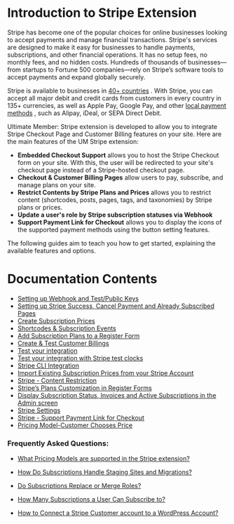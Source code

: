 ---
---
# Introduction to Stripe Extension
 Stripe has become one of the popular choices for online businesses looking to accept payments and manage financial transactions. Stripe's services are designed to make it easy for businesses to handle payments, subscriptions, and other financial operations. It has no setup fees, no monthly fees, and no hidden costs. Hundreds of thousands of businesses—from startups to Fortune 500 companies—rely on Stripe’s software tools to accept payments and expand globally securely.

 Stripe is available to businesses in  [40+ countries](https://stripe.com/global) . With Stripe, you can accept all major debit and credit cards from customers in every country in 135+ currencies, as well as Apple Pay, Google Pay, and other  [local payment methods](https://stripe.com/en-US/payments/payment-methods-guide#payment-method-fact-sheets) , such as Alipay, iDeal, or SEPA Direct Debit.

 Ultimate Member: Stripe extension is developed to allow you to integrate Stripe Checkout Page and Customer Billing features on your site. Here are the main features of the UM Stripe extension:

- <strong>Embedded Checkout Support</strong> allows you to host the Stripe Checkout form on your site. With this, the user will be redirected to your site's checkout page instead of a Stripe-hosted checkout page.
- <strong>Checkout &amp; Customer Billing Pages</strong> allow users to pay, subscribe, and manage plans on your site.
- <strong>Restrict Contents by Stripe Plans and Prices</strong> allows you to restrict content (shortcodes, posts, pages, tags, and taxonomies) by Stripe plans or prices.
- <strong>Update a user's role by Stripe subscription statuses via Webhook</strong>
- <strong>Support Payment Link for Checkout</strong> allows you to display the icons of the supported payment methods using the button setting features.

 The following guides aim to teach you how to get started, explaining the available features and options.

<strong>Documentation Contents</strong>
=======================================

- [Setting up Webhook and Test/Public Keys](/docs-v3/um-stripe/article/1607-stripe-setting-up-webhook-and-test-public-keys)
- [Setting up Stripe Success, Cancel Payment and Already Subscribed Pages](/docs-v3/um-stripe/article/1609-stripe---setting-up-stripe-success-and-cancel-payment-pages)
- [Create Subscription Prices](/docs-v3/um-stripe/article/1617-create-subscription-prices)
- [Shortcodes &amp; Subscription Events](/docs-v3/um-stripe/article/1616-stripe-shortcodes-reference)
- [Add Subscription Plans to a Register Form](/docs-v3/um-stripe/article/1634-stripe---add-subscription-plans-to-a-registeration-form)
- [Create &amp; Test Customer Billings](/docs-v3/um-stripe/article/1611-stripe---create-test-customer-billings)
- [Test your integration](/docs-v3/um-stripe/article/1610-stripe---test-your-integration)
- [Test your integration with Stripe test clocks](/docs-v3/um-stripe/article/1803-test-your-integration-with-stripe-test-clocks)
- [Stripe CLI Integration](/docs-v3/um-stripe/article/1864-stripe-cli-integration)
- [Import Existing Subscription Prices from your Stripe Account](/docs-v3/um-stripe/article/1846-import-existing-subscription-prices-from-your-stripe-account)
- [Stripe - Content Restriction](/docs-v3/um-stripe/article/1805-stripe-content-restriction)
- [Stripe’s Plans Customization in Register Forms](/docs-v3/um-stripe/article/1859-stripe-s-plans-customization-in-register-forms)
- [Display Subscription Status, Invoices and Active Subscriptions in the Admin screen](/docs-v3/um-stripe/article/1865-display-subscription-status-invoices-and-active-subscriptions-in-the-admin-screen)
- [Stripe Settings](/docs-v3/um-stripe/article/1886-stripe-settings)
- [Stripe - Support Payment Link for Checkout](/docs-v3/um-stripe/article/1885-stripe-support-payment-link-for-checkout)
- [Pricing Model-Customer Chooses Price](/docs-v3/um-stripe/article/1888-pricing-model-customer-chooses-price)

### <strong>Frequently Asked Questions:</strong>

- [What Pricing Models are supported in the Stripe extension?](/docs-v3/um-stripe/article/1880-stripe-faq-what-pricing-models-are-the-supported-in-the-stripe-extension)
- [How Do Subscriptions Handle Staging Sites and Migrations?](/docs-v3/um-stripe/article/1612-stripe-faq-how-do-subscriptions-handle-staging-sites-and-migrations)
- [Do Subscriptions Replace or Merge Roles?](/docs-v3/um-stripe/article/1618-do-subscriptions-replace-or-merge-roles)
- [How Many Subscriptions a User Can Subscribe to?](/docs-v3/um-stripe/article/1619-how-many-subscriptions-a-user-can-subscribe-to)
- [How to Connect a Stripe Customer account to a WordPress Account?](/docs-v3/um-stripe/article/1626-how-to-connect-a-stripe-customer-account-to-a-wordpress-account)

  [](/docs-v3/um-stripe/article/1626-how-to-connect-a-stripe-customer-account-to-a-wordpress-account)